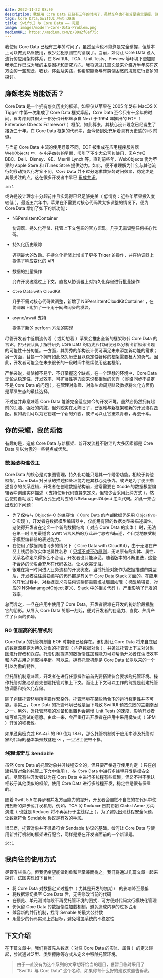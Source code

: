 ```yaml
---
date: 2022-11-22 08:20
description: 我使用 Core Data 已经有三年的时间了，虽然至今也不能算是完全掌握，但基本上可以做到熟练使用，很少会犯原则性的错误了。当前，如何让 Core Data 融入流行的应用架构体系，在 SwiftUI、TCA、Unit Tests、Preview 等环境下更加顺畅地工作已成为我的主要困扰和研究方向。我将通过几篇文章来介绍近半年来在这方面的一些想法、收获、体会及实践，也希望能够与有类似困惑的朋友进行更多的探讨。
tags: Core Data,SwiftUI,持久化框架
title: SwiftUI 与 Core Data —— 问题
image: images/modern-Core-Data-Problem.png
mediumURL: https://medium.com/p/89a2f8ef75d
---
```

我使用 Core Data 已经有三年的时间了，虽然至今也不能算是完全掌握，但基本上可以做到熟练使用，很少会犯原则性的错误了。当前，如何让 Core Data 融入流行的应用架构体系，在 SwiftUI、TCA、Unit Tests、Preview 等环境下更加顺畅地工作已成为我的主要困扰和研究方向。我将通过几篇文章来介绍近半年来在这方面的一些想法、收获、体会及实践，也希望能够与有类似困惑的朋友进行更多的探讨。

## 廉颇老矣 尚能饭否？

Core Data 是一个拥有悠久历史的框架。如果仅从苹果在 2005 年发布 MacOS X Tigger 中第一次集成了 Core Data 框架算起，Core Data 至今只有十余年的时间，但考虑到其很大一部分设计都继承自 Next 于 1994 年推出的 EOF（ Enterprise Objects Framework ）框架，如此算来，其核心设计理念已经诞生了接近三十年。在 Core Data 框架的代码中，至今仍到处充斥着具有历史感的 `NS` 前缀。

与当前 Core Data 主流的使用场景不同，EOF 被集成在应用程序服务器 WebObjects 中，在电子商务的早期，吸引了不少大公司的使用，客户包括 BBC、Dell、Disney、GE、Merrill Lynch 等。直到前些年，WebObjects 仍为苹果的 Apple Store 和 iTunes Store 提供动力。如此，便不难理解为什么与其他流行的移动持久化方案不同，Core Data 并不过分追求数据的访问效率，稳定才是其最关注的点，这在很多开发者中早已 [形成共识](https://www.reddit.com/r/iOSProgramming/comments/q2w856/realm_vs_coredata_in_2021_which_do_you_use_and_why/)。

```responser
id:1
```

或许是设计理念十分超前并且实现得已经足够完美（ 低情商：近些年苹果投入度较低 ），最近五六年中，苹果在不需要对核心代码做太多调整的情况下，便为 Core Data 增加了如下的新功能：

* NSPersistentContainer

  协调器、持久化存储、托管上下文包装的官方实现。几乎无需调整任何核心代码。

* 持久化历史跟踪

  近期最大的改动。在持久化存储上增加了更多 Triger 的操作，并在协调器上提供了响应变化的 API

* 数据的批量操作

  允许开发者跳过上下文，直接从协调器上对持久化存储进行批量操作

* Core Data with CloudKit

  几乎不需对核心代码做调整，新增了 NSPersistentCloudKitContainer ，在协调器上附加了一个用于网络同步的模块。

* async/await 支持

  提供了新的 perform 方法的实现

尽管开发者中近期流传着（ 或幻想着 ）苹果会推出全新的框架取代 Core Data 的言论，但只要认真了解并研究 Core Data 的历史和代码便可以分析出新框架出现的可能性十分的低。一方面，其优秀的架构设计仍可满足未来添加新功能的需求；另一方面，替换一个拥有如此悠久历史且以稳定性著称的框架需要极大的勇气。因此，开发者可能会在未来很长的一段时间中继续使用这套框架。

严格来说，排除掉不易学、不好掌握这个缺点，在一个理想的环境中，Core Data 无论从稳定性、开发效率、可扩展性等方面来说都相当的优秀（ 网络同步不稳定不是 Core Data 的问题 ），在管理对象图、对象生命周期以及数据持久化方面仍是苹果生态的最佳选择。

不过这并非意味着 Core Data 能够完全适应如今的开发环境。虽然它仍然拥有超前的头脑、强壮的内脏，但外貌实在太陈旧了，已很难与新框架和新的开发流程匹配。假如我们可以为它创建一个新的外貌，或许可以让它重焕青春，再战十年。

## 你的荣耀，我的烦恼

有趣的是，造成 Core Data 与新框架、新开发流程不融洽的大多因素都是 Core Data 引以为傲的一些特点或优势。

### 数据结构谁做主

Core Data 的核心是对象图管理，持久化功能只是其一个附带功能。相较于其他框架，Core Data 对关系的描述和处理能力是其核心竞争力。或许是为了便于描述复杂的关系逻辑，开发者在创建数据结构前，通常需要在 Xcode 的数据模型编辑器中创建实体描述（ 支持使用代码直接来定义，但较少会采用此种方式 ），然后使用自动或手动的方式生成对应的 NSManagedObject 定义代码。如此一来会出现如下问题：

* 为了保持与 Objectiv-C 的兼容性（ Core Data 的内部数据仍采用 Objective-C 实现 ），开发者在数据模型编辑器中，仅能用有限的数据类型来描述属性。这使得开发者在定义一个新的数据结构（ 对应 Core Data 的实体 ）时，无法在第一时间用最适合 Swift 语言风格的方式进行思考和描述，不自觉地便受制于模型编辑器的表述能力。
* 在使用了数据网络同步的情况下（ Core Data with CloudKit），由于无法在产品上线后修改实体或属性名称（ [只增不减不改原则](https://fatbobman.com/posts/coreDataWithCloudKit-4/#更新数据模型） )，无论原有的实体、属性、关系名称定义得多么不合理，开发者也只能承受。随着版本的不断更迭，这些不合适的命名会充斥在代码各处，让人欲哭无泪。
* 很难在第一时间进入业务流程的开发状态。当将托管对象作为数据描述的类型后，开发者往往最初编写的代码都是有关于 Core Data Stack 方面的。在应用的开发过程中，对数据定义的任何调整都需要经过层层处理（ 模型编辑器、对应的 NSManamgedObject 定义、Stack 中的相关代码 ），严重影响了开发的效率。

总而言之，一旦在应用中使用了 Core Data，开发者很难在开发的初始阶段摆脱它的阴影。从导入 Core Data 的那一刻起，便对开发者的创造力、直觉、热情产生了负面的影响。

### R0 值超高的托管机制

Core Data 的托管机制自 EOF 时期便已经存在。该机制让 Core Data 将来自底层的数据源暴露为持久对象的托管图（ 内存数据对象 ），并通过托管上下文对对象图进行修改和跟踪。托管机制提供的数据惰性加载能力可以帮助开发者在读取效率和内存占用之间取得平衡。可以说，拥有托管机制是 Core Data 长期以来的一个引以为傲的特性。

但托管机制意味着，开发者在进行任意操作前首先要搭建符合要求的托管环境。操作托管对象必须首先创建托管对象上下文。而让上下文可以工作的前提是创建托管协调器和持久化存储。

除了创建托管环境所需操作繁杂外，托管环境在某些场合下的运行稳定性并不可靠。事实上，Core Data 的托管环境已经是当下导致 SwiftUI 预览失败的主要原因之一。另外，对托管环境的准备和重置也会拖慢 Unit Tests 的速度，影响开发者编写单元测试的意愿。由此一来，会严重打击开发者在应用中采用模块式（ SPM ）开发的积极性。

如果说奥密克戎 BA.4/5 的 R0 值为 18.6 ，那么托管机制对于应用中涉及托管对象的代码的基本繁殖数就是 ∞ ，一旦沾上便甩不掉。

### 线程绑定与 Sendable

虽然 Core Data 的托管对象并非线程安全的，但只要严格遵守使用约定（ 只在创建托管对象的托管上下文中使用 ），在 Core Data 中进行多线程开发是很安全的。尽管有些开发者认为在 Core Data 中进行多线程有些烦琐，但又不得不承认相较于其他类似的框架，使用 Core Data 进行多线程开发，稳定性是很有保障的。

随着 Swift 5.5 在异步和并发方面能力的提升，开发者会自觉不自觉的在代码中使用到新的异步或并发机制。例如，TCA 的 Reducer 目前正朝 Global Actor 方向演进（ 也就是 Reducer 将不再运行于主线程上 ）。为了避免出现线程安全问题，让数据符合 Sendable 协议是有效的手段。

很显然，托管对象并不具备符合 Sendable 协议的基础。如何让 Core Data 与使用新并行机制的框架进行配合，同样是摆在开发者面前的一个新课题。

```responser
id:1
```

## 我向往的使用方式

尽管有些贪心，但我仍希望能做到鱼和熊掌兼而得之。我们将通过几篇文章一起来探讨，试图实现如下目标：

* 将 Core Data 对数据定义过程中（ 尤其是开发的初期 ） 的影响降至最低
* 将数据源切换至 Core Data 后，无需修改当前的代码
* 在预览、单元测试阶段不再受托管环境的困扰，可方便对代码实行模块化管理
* 仍保留 Core Data 的数据惰性加载机制，避免造成内存的过多占用
* 兼容新的并行机制，找寻 Senable 的最大公约数
* 用最少的代码实现上述目标，避免增加系统的不稳定性

## 下文介绍

在下篇文章中，我们将首先从数据（ 对应 Core Data 的实体、属性 ）的定义谈起，尝试通过泛型、类型擦除等方式从定义中移除托管环境。

> 由于一直没有为这个系列的文章想好恰当的题目，便暂且临时采用了 “SwiftUI 与 Core Data” 这个名称。如果你有什么好的建议欢迎告诉我。

